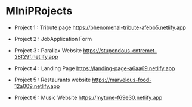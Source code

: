 # MIniPRojects

- Project 1 : Tribute page         https://phenomenal-tribute-afebb5.netlify.app

- Project 2 : JobApplication Form 

- Project 3 : Parallax Website     https://stupendous-entremet-28f29f.netlify.app

- Project 4 : Landing Page          https://landing-page-a6aa69.netlify.app

- Project 5 : Restaurants website   https://marvelous-food-12a009.netlify.app

- Project 6 : Music Website         https://mytune-f69e30.netlify.app
